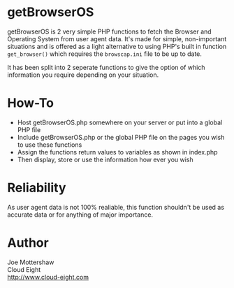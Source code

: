 getBrowserOS
============

getBrowserOS is 2 very simple PHP functions to fetch the Browser and Operating System from user agent data. It's made for simple, non-important situations and is offered as a light alternative to using PHP's built in function `get_browser()` which requires the `browscap.ini` file to be up to date.

It has been split into 2 seperate functions to give the option of which information you require depending on your situation.


How-To
======

<ul>
  <li>Host getBrowserOS.php somewhere on your server or put into a global PHP file</li>
  <li>Include getBrowserOS.php or the global PHP file on the pages you wish to use these functions</li>
  <li>Assign the functions return values to variables as shown in index.php</li>
  <li>Then display, store or use the information how ever you wish</li>
</ul>


Reliability
===========

As user agent data is not 100% realiable, this function shouldn't be used as accurate data or for anything of major importance.


Author
======

Joe Mottershaw<br />
Cloud Eight<br />
http://www.cloud-eight.com
